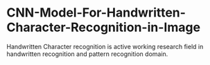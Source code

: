 # CNN-Model-For-Handwritten-Character-Recognition-in-Image
Handwritten Character recognition is active working research field in handwritten recognition and pattern recognition domain.

